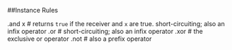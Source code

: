 ##Instance Rules

.and x # returns <code>true</code> if the receiver and <code>x</code> are true. short-circuiting; also an infix operator
.or # short-circuiting; also an infix operator
.xor # the exclusive or operator
.not # also a prefix operator